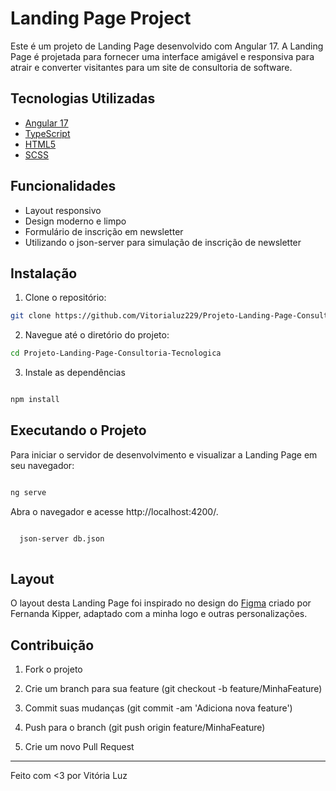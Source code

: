 # Landing Page Project

Este é um projeto de Landing Page desenvolvido com Angular 17. A Landing Page é projetada para fornecer uma interface amigável e responsiva para atrair e converter visitantes para um site de consultoria de software.

## Tecnologias Utilizadas

- [Angular 17](https://angular.io/)
- [TypeScript](https://www.typescriptlang.org/)
- [HTML5](https://developer.mozilla.org/en-US/docs/Web/Guide/HTML/HTML5)
- [SCSS](https://sass-lang.com/)

## Funcionalidades

- Layout responsivo
- Design moderno e limpo
- Formulário de inscrição em newsletter
- Utilizando o json-server para simulação de inscrição de newsletter

## Instalação
1. Clone o repositório: 

```bash
git clone https://github.com/Vitorialuz229/Projeto-Landing-Page-Consultoria-Tecnologica.git
```

2. Navegue até o diretório do projeto: 
```bash
cd Projeto-Landing-Page-Consultoria-Tecnologica

```

3. Instale as dependências
```bash

npm install

```

## Executando o Projeto
Para iniciar o servidor de desenvolvimento e visualizar a Landing Page em seu navegador:

```bash

ng serve

```
Abra o navegador e acesse http://localhost:4200/.

```bash

  json-server db.json
  
```

## Layout
O layout desta Landing Page foi inspirado no design do [Figma](https://www.figma.com/design/JbHAcivlz9PqqnWfzoZU8W/Portfolio---LIVE-Angular?node-id=2265-58&t=DYWDX5UmMvJgXelW-0) criado por Fernanda Kipper, adaptado com a minha logo e outras personalizações.

## Contribuição

1. Fork o projeto

2. Crie um branch para sua feature (git checkout -b feature/MinhaFeature)

3. Commit suas mudanças (git commit -am 'Adiciona nova feature')

4. Push para o branch (git push origin feature/MinhaFeature)

5. Crie um novo Pull Request

________________________________________________

Feito com <3 por Vitória Luz

